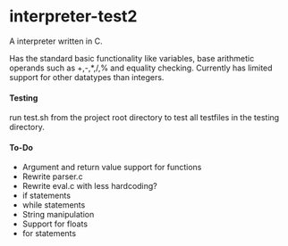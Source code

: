 # interpreter-test2

A interpreter written in C.

Has the standard basic functionality like variables, base arithmetic operands such as +,-,*,/,% and equality checking.
Currently has limited support for other datatypes than integers.

#### Testing

run test.sh from the project root directory to test all testfiles in the testing directory.

#### To-Do
- Argument and return value support for functions
- Rewrite parser.c
- Rewrite eval.c with less hardcoding?
- if statements
- while statements
- String manipulation
- Support for floats
- for statements
